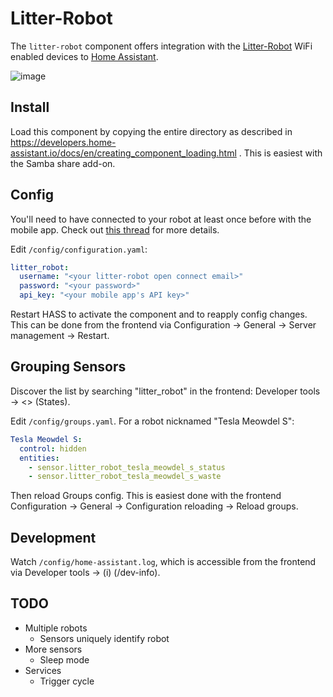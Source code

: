 # Litter-Robot 

The `litter-robot` component offers integration with the [Litter-Robot](https://www.litter-robot.com/litter-robot-iii-open-air-with-connect.html) WiFi enabled devices to [Home Assistant](https://www.home-assistant.io/).

![image](https://user-images.githubusercontent.com/526858/55675992-40ef6600-5880-11e9-8029-4abeeae37270.png)


## Install

Load this component by copying the entire directory as described in https://developers.home-assistant.io/docs/en/creating_component_loading.html . This is easiest with the Samba share add-on.


## Config

You'll need to have connected to your robot at least once before with the mobile app. Check out [this thread](https://community.smartthings.com/t/litter-robot-connect/106882/18) for more details.

Edit `/config/configuration.yaml`:

```yaml
litter_robot:
  username: "<your litter-robot open connect email>"
  password: "<your password>"
  api_key: "<your mobile app's API key>"
```

Restart HASS to activate the component and to reapply config changes. This can be done from the frontend via Configuration -> General -> Server management -> Restart.


## Grouping Sensors

Discover the list by searching "litter_robot" in the frontend: Developer tools -> <> (States).

Edit `/config/groups.yaml`. For a robot nicknamed "Tesla Meowdel S":

```yaml
Tesla Meowdel S:
  control: hidden
  entities:
    - sensor.litter_robot_tesla_meowdel_s_status
    - sensor.litter_robot_tesla_meowdel_s_waste
```

Then reload Groups config. This is easiest done with the frontend Configuration -> General -> Configuration reloading -> Reload groups.


## Development

Watch `/config/home-assistant.log`, which is accessible from the frontend via Developer tools -> (i) (/dev-info).


## TODO

* Multiple robots
  * Sensors uniquely identify robot
* More sensors
  * Sleep mode
* Services
  * Trigger cycle
